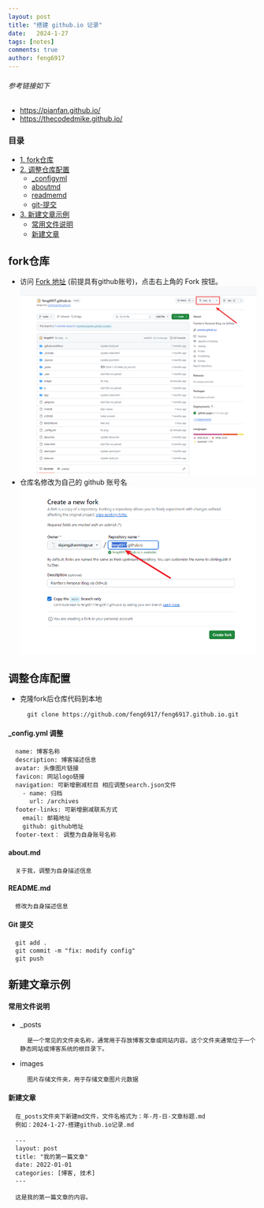 ```yaml
---
layout: post
title: "搭建 github.io 记录"
date:   2024-1-27
tags: [notes]
comments: true
author: feng6917
---
```


###### 参考链接如下

- <https://pianfan.github.io/>
- <https://thecodedmike.github.io/>

<!-- more -->

### 目录

- [1. fork仓库](#fork仓库)
- [2. 调整仓库配置](#调整仓库配置)
  - [_configyml](#_configyml-调整)
  - [aboutmd](#aboutmd)
  - [readmemd](#readmemd)
  - [git-提交](#git-提交)
- [3. 新建文章示例](#新建文章示例)
  - [常用文件说明](#常用文件说明)
  - [新建文章](#新建文章)

## fork仓库

- 访问 [Fork 地址](https://github.com/feng6917/feng6917.github.io) (前提具有github账号)，点击右上角的 Fork 按钮。
  ![img](../images/2024-1-27/1.png)
- 仓库名修改为自己的 github 账号名
  ![img](../images/2024-1-27/2.png)  

## 调整仓库配置

- 克隆fork后仓库代码到本地

  ```
    git clone https://github.com/feng6917/feng6917.github.io.git
  ```

#### _config.yml 调整

  ```
    name: 博客名称 
    description: 博客描述信息
    avatar: 头像图片链接
    favicon: 网站logo链接
    navigation: 可新增删减栏目 相应调整search.json文件
      - name: 归档
        url: /archives
    footer-links: 可新增删减联系方式
      email: 邮箱地址
      github: github地址
    footer-text： 调整为自身账号名称  
  ```

#### about.md

  ```
    关于我，调整为自身描述信息
  ```  

#### README.md

  ```
    修改为自身描述信息
  ```

#### Git 提交

  ```
    git add .
    git commit -m "fix: modify config"
    git push
  ```  

## 新建文章示例

#### 常用文件说明

- _posts

    ```
      是一个常见的文件夹名称，通常用于存放博客文章或网站内容。这个文件夹通常位于一个静态网站或博客系统的根目录下。
    ```

- images

    ```
      图片存储文件夹，用于存储文章图片元数据
    ```

#### 新建文章

  ```
    在_posts文件夹下新建md文件，文件名格式为：年-月-日-文章标题.md
    例如：2024-1-27-搭建github.io记录.md

    ---
    layout: post
    title: "我的第一篇文章"
    date: 2022-01-01
    categories: [博客, 技术]
    ---

    这是我的第一篇文章的内容。

  ```
